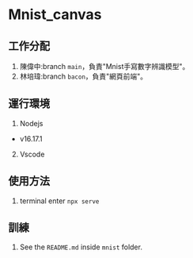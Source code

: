 # Mnist_canvas

## 工作分配
1. 陳偉中:branch `main`，負責"Mnist手寫數字辨識模型"。
2. 林培瑋:branch `bacon`，負責"網頁前端"。
## 運行環境
1. Nodejs
  - v16.17.1
2. Vscode

## 使用方法
1. terminal enter `npx serve`

## 訓練
1. See the `README.md` inside `mnist` folder.


